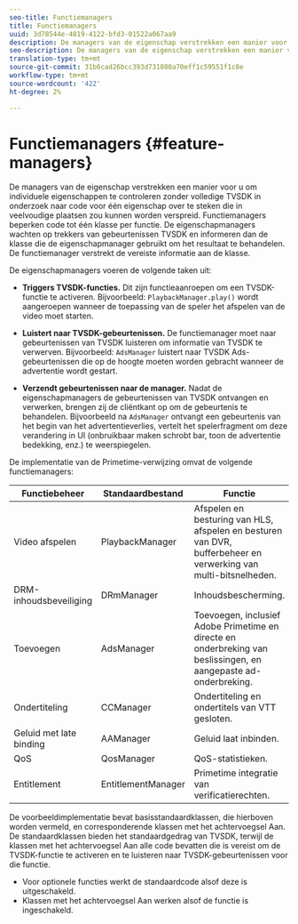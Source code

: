 ```yaml
---
seo-title: Functiemanagers
title: Functiemanagers
uuid: 3d78544e-4819-4122-bfd3-01522a067aa9
description: De managers van de eigenschap verstrekken een manier voor u om individuele eigenschappen te controleren zonder volledige TVSDK in onderzoek naar code voor één eigenschap over te steken die in veelvoudige plaatsen zou kunnen worden verspreid.
seo-description: De managers van de eigenschap verstrekken een manier voor u om individuele eigenschappen te controleren zonder volledige TVSDK in onderzoek naar code voor één eigenschap over te steken die in veelvoudige plaatsen zou kunnen worden verspreid.
translation-type: tm+mt
source-git-commit: 31b6cad26bcc393d731080a70eff1c59551f1c8e
workflow-type: tm+mt
source-wordcount: '422'
ht-degree: 2%

---
```



# Functiemanagers {#feature-managers}

De managers van de eigenschap verstrekken een manier voor u om individuele eigenschappen te controleren zonder volledige TVSDK in onderzoek naar code voor één eigenschap over te steken die in veelvoudige plaatsen zou kunnen worden verspreid. Functiemanagers beperken code tot één klasse per functie. De eigenschapmanagers wachten op trekkers van gebeurtenissen TVSDK en informeren dan de klasse die de eigenschapmanager gebruikt om het resultaat te behandelen. De functiemanager verstrekt de vereiste informatie aan de klasse.

De eigenschapmanagers voeren de volgende taken uit:

* **Triggers TVSDK-functies.**
Dit zijn functieaanroepen om een TVSDK-functie te activeren. Bijvoorbeeld: 
`PlaybackManager.play()` wordt aangeroepen wanneer de toepassing van de speler het afspelen van de video moet starten.

* **Luistert naar TVSDK-gebeurtenissen.**
De functiemanager moet naar gebeurtenissen van TVSDK luisteren om informatie van TVSDK te verwerven. Bijvoorbeeld: 
`AdsManager` luistert naar TVSDK Ads-gebeurtenissen die op de hoogte moeten worden gebracht wanneer de advertentie wordt gestart.

* **Verzendt gebeurtenissen naar de manager.**
Nadat de eigenschapmanagers de gebeurtenissen van TVSDK ontvangen en verwerken, brengen zij de cliëntkant op om de gebeurtenis te behandelen. Bijvoorbeeld na 
`AdsManager` ontvangt een gebeurtenis van het begin van het advertentieverlies, vertelt het spelerfragment om deze verandering in UI (onbruikbaar maken schrobt bar, toon de advertentie bedekking, enz.) te weerspiegelen.

De implementatie van de Primetime-verwijzing omvat de volgende functiemanagers:

| Functiebeheer | Standaardbestand | Functie |  |
|---|---|---|---|
| Video afspelen | PlaybackManager | Afspelen en besturing van HLS, afspelen en besturen van DVR, bufferbeheer en verwerking van multi-bitsnelheden. | Vereist |
| DRM-inhoudsbeveiliging | DRmManager | Inhoudsbescherming. | Vereist |
| Toevoegen | AdsManager | Toevoegen, inclusief Adobe Primetime en directe en onderbreking van beslissingen, en aangepaste ad-onderbreking. | Optioneel |
| Ondertiteling | CCManager | Ondertiteling en ondertitels van VTT gesloten. | Optioneel |
| Geluid met late binding | AAManager | Geluid laat inbinden. | Optioneel |
| QoS | QosManager | QoS-statistieken. | Optioneel |
| Entitlement | EntitlementManager | Primetime integratie van verificatierechten. | Optioneel |

De voorbeeldimplementatie bevat basisstandaardklassen, die hierboven worden vermeld, en corresponderende klassen met het achtervoegsel Aan. De standaardklassen bieden het standaardgedrag van TVSDK, terwijl de klassen met het achtervoegsel Aan alle code bevatten die is vereist om de TVSDK-functie te activeren en te luisteren naar TVSDK-gebeurtenissen voor die functie.

* Voor optionele functies werkt de standaardcode alsof deze is uitgeschakeld.
* Klassen met het achtervoegsel Aan werken alsof de functie is ingeschakeld.